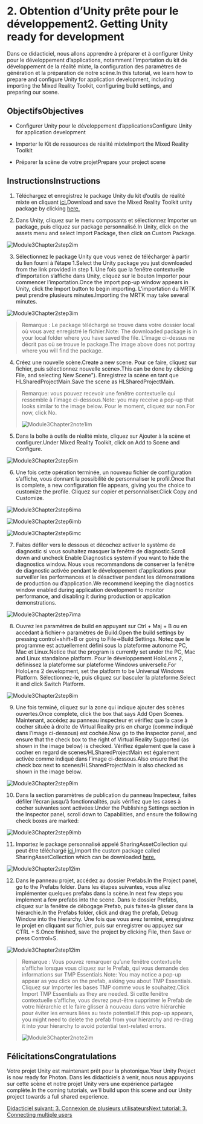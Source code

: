 # <a name="2-getting-unity-ready-for-development"></a><span data-ttu-id="49753-101">2. Obtention d’Unity prête pour le développement</span><span class="sxs-lookup"><span data-stu-id="49753-101">2. Getting Unity ready for development</span></span> 


<span data-ttu-id="49753-102">Dans ce didacticiel, nous allons apprendre à préparer et à configurer Unity pour le développement d’applications, notamment l’importation du kit de développement de la réalité mixte, la configuration des paramètres de génération et la préparation de notre scène.</span><span class="sxs-lookup"><span data-stu-id="49753-102">In this tutorial, we learn how to prepare and configure Unity for application development, including importing the Mixed Reality Toolkit, configuring build settings, and preparing our scene.</span></span>

## <a name="objectives"></a><span data-ttu-id="49753-103">Objectifs</span><span class="sxs-lookup"><span data-stu-id="49753-103">Objectives</span></span>

- <span data-ttu-id="49753-104">Configurer Unity pour le développement d’applications</span><span class="sxs-lookup"><span data-stu-id="49753-104">Configure Unity for application development</span></span>

- <span data-ttu-id="49753-105">Importer le Kit de ressources de réalité mixte</span><span class="sxs-lookup"><span data-stu-id="49753-105">Import the Mixed Reality Toolkit</span></span>

- <span data-ttu-id="49753-106">Préparer la scène de votre projet</span><span class="sxs-lookup"><span data-stu-id="49753-106">Prepare your project scene</span></span>

## <a name="instructions"></a><span data-ttu-id="49753-107">Instructions</span><span class="sxs-lookup"><span data-stu-id="49753-107">Instructions</span></span>

1. <span data-ttu-id="49753-108">Téléchargez et enregistrez le package Unity du kit d’outils de réalité mixte en cliquant [ici.](https://github.com/microsoft/MixedRealityToolkit-Unity/releases/download/v2.0.0-RC2.1/Microsoft.MixedReality.Toolkit.Unity.Foundation-v2.0.0-RC2.1.unitypackage)</span><span class="sxs-lookup"><span data-stu-id="49753-108">Download and save the Mixed Reality Toolkit unity package by clicking [here.](https://github.com/microsoft/MixedRealityToolkit-Unity/releases/download/v2.0.0-RC2.1/Microsoft.MixedReality.Toolkit.Unity.Foundation-v2.0.0-RC2.1.unitypackage)</span></span>

2. <span data-ttu-id="49753-109">Dans Unity, cliquez sur le menu composants et sélectionnez Importer un package, puis cliquez sur package personnalisé.</span><span class="sxs-lookup"><span data-stu-id="49753-109">In Unity, click on the assets menu and select Import Package, then click on Custom Package.</span></span>

![Module3Chapter2step2im](images/module3chapter2step2im.PNG)

3. <span data-ttu-id="49753-111">Sélectionnez le package Unity que vous venez de télécharger à partir du lien fourni à l’étape 1.</span><span class="sxs-lookup"><span data-stu-id="49753-111">Select the Unity package you just downloaded from the link provided in step 1.</span></span> <span data-ttu-id="49753-112">Une fois que la fenêtre contextuelle d’importation s’affiche dans Unity, cliquez sur le bouton Importer pour commencer l’importation.</span><span class="sxs-lookup"><span data-stu-id="49753-112">Once the import pop-up window appears in Unity, click the Import button to begin importing.</span></span> <span data-ttu-id="49753-113">L’importation du MRTK peut prendre plusieurs minutes.</span><span class="sxs-lookup"><span data-stu-id="49753-113">Importing the MRTK may take several minutes.</span></span>

![Module3Chapter2step3im](images/module3chapter2step3im.PNG)

> <span data-ttu-id="49753-115">Remarque : Le package téléchargé se trouve dans votre dossier local où vous avez enregistré le fichier.</span><span class="sxs-lookup"><span data-stu-id="49753-115">Note: The downloaded package is in your local folder where you have saved the file.</span></span> <span data-ttu-id="49753-116">L’image ci-dessus ne décrit pas où se trouve le package.</span><span class="sxs-lookup"><span data-stu-id="49753-116">The image above does not portray where you will find the package.</span></span>

4. <span data-ttu-id="49753-117">Créez une nouvelle scène.</span><span class="sxs-lookup"><span data-stu-id="49753-117">Create a new scene.</span></span> <span data-ttu-id="49753-118">Pour ce faire, cliquez sur fichier, puis sélectionnez nouvelle scène».</span><span class="sxs-lookup"><span data-stu-id="49753-118">This can be done by clicking File, and selecting New Scene").</span></span> <span data-ttu-id="49753-119">Enregistrez la scène en tant que HLSharedProjectMain.</span><span class="sxs-lookup"><span data-stu-id="49753-119">Save the scene as HLSharedProjectMain.</span></span>

> <span data-ttu-id="49753-120">Remarque: vous pouvez recevoir une fenêtre contextuelle qui ressemble à l’image ci-dessous.</span><span class="sxs-lookup"><span data-stu-id="49753-120">Note: you may receive a pop-up that looks similar to the image below.</span></span> <span data-ttu-id="49753-121">Pour le moment, cliquez sur non.</span><span class="sxs-lookup"><span data-stu-id="49753-121">For now, click No.</span></span>
>
> ![Module3Chapter2note1im](images/module3chapter2note1im.PNG)

5. <span data-ttu-id="49753-123">Dans la boîte à outils de réalité mixte, cliquez sur Ajouter à la scène et configurer.</span><span class="sxs-lookup"><span data-stu-id="49753-123">Under Mixed Reality Toolkit, click on Add to Scene and Configure.</span></span>

![Module3Chapter2step5im](images/module3chapter2step5im.PNG)

6. <span data-ttu-id="49753-125">Une fois cette opération terminée, un nouveau fichier de configuration s’affiche, vous donnant la possibilité de personnaliser le profil.</span><span class="sxs-lookup"><span data-stu-id="49753-125">Once that is complete, a new configuration file appears, giving you the choice to customize the profile.</span></span> <span data-ttu-id="49753-126">Cliquez sur copier et personnaliser.</span><span class="sxs-lookup"><span data-stu-id="49753-126">Click Copy and Customize.</span></span>

![Module3Chapter2step6ima](images/module3chapter2step6ima.PNG)

![Module3Chapter2step6imb](images/module3chapter2step6imb.PNG)

![Module3Chapter2step6imc](images/module3chapter2step6imc.PNG)

7. <span data-ttu-id="49753-130">Faites défiler vers le dessous et décochez activer le système de diagnostic si vous souhaitez masquer la fenêtre de diagnostic.</span><span class="sxs-lookup"><span data-stu-id="49753-130">Scroll down and uncheck Enable Diagnostics system if you want to hide the diagnostics window.</span></span> <span data-ttu-id="49753-131">Nous vous recommandons de conserver la fenêtre de diagnostic activée pendant le développement d’applications pour surveiller les performances et la désactiver pendant les démonstrations de production ou d’application.</span><span class="sxs-lookup"><span data-stu-id="49753-131">We recommend keeping the diagnostics window enabled during application development to monitor performance, and disabling it during production or application demonstrations.</span></span> 

![Module3Chapter2step7ima](images/module3chapter2step7ima.PNG)

8. <span data-ttu-id="49753-133">Ouvrez les paramètres de build en appuyant sur Ctrl + Maj + B ou en accédant à fichier-> paramètres de Build.</span><span class="sxs-lookup"><span data-stu-id="49753-133">Open the build settings by pressing control+shift+B or going to File->Build Settings.</span></span> <span data-ttu-id="49753-134">Notez que le programme est actuellement défini sous la plateforme autonome PC, Mac et Linux.</span><span class="sxs-lookup"><span data-stu-id="49753-134">Notice that the program is currently set under the PC, Mac and Linux standalone platform.</span></span> <span data-ttu-id="49753-135">Pour le développement HoloLens 2, définissez la plateforme sur plateforme Windows universelle.</span><span class="sxs-lookup"><span data-stu-id="49753-135">For HoloLens 2 development, set the platform to be Universal Windows Platform.</span></span> <span data-ttu-id="49753-136">Sélectionnez-le, puis cliquez sur basculer la plateforme.</span><span class="sxs-lookup"><span data-stu-id="49753-136">Select it and click Switch Platform.</span></span>

![Module3Chapter2step8im](images/module3chapter2step8im.PNG)

9. <span data-ttu-id="49753-138">Une fois terminé, cliquez sur la zone qui indique ajouter des scènes ouvertes.</span><span class="sxs-lookup"><span data-stu-id="49753-138">Once complete, click the box that says Add Open Scenes.</span></span> <span data-ttu-id="49753-139">Maintenant, accédez au panneau inspecteur et vérifiez que la case à cocher située à droite de Virtual Reality pris en charge (comme indiqué dans l’image ci-dessous) est cochée.</span><span class="sxs-lookup"><span data-stu-id="49753-139">Now go to the Inspector panel, and ensure that the check box to the right of Virtual Reality Supported (as shown in the image below) is checked.</span></span> <span data-ttu-id="49753-140">Vérifiez également que la case à cocher en regard de scenes/HLSharedProjectMain est également activée comme indiqué dans l’image ci-dessous.</span><span class="sxs-lookup"><span data-stu-id="49753-140">Also ensure that the check box next to scenes/HLSharedProjectMain is also checked as shown in the image below.</span></span>

![Module3Chapter2step9im](images/module3chapter2step9im.PNG)

10. <span data-ttu-id="49753-142">Dans la section paramètres de publication du panneau Inspecteur, faites défiler l’écran jusqu’à fonctionnalités, puis vérifiez que les cases à cocher suivantes sont activées:</span><span class="sxs-lookup"><span data-stu-id="49753-142">Under the Publishing Settings section in the Inspector panel, scroll down to Capabilities, and ensure the following check boxes are marked:</span></span>

![Module3Chapter2step9imb](images/module3chapter2step9imb.PNG)

11. <span data-ttu-id="49753-144">Importez le package personnalisé appelé SharingAssetCollection qui peut être téléchargé [ici.](https://github.com/microsoft/MixedRealityLearning/releases/tag/development)</span><span class="sxs-lookup"><span data-stu-id="49753-144">Import the custom package called SharingAssetCollection which can be downloaded [here.](https://github.com/microsoft/MixedRealityLearning/releases/tag/development)</span></span>

![Module3Chapter2step12im](images/module3chapter2step11im.PNG)

12. <span data-ttu-id="49753-146">Dans le panneau projet, accédez au dossier Prefabs.</span><span class="sxs-lookup"><span data-stu-id="49753-146">In the Project panel, go to the Prefabs folder.</span></span> <span data-ttu-id="49753-147">Dans les étapes suivantes, vous allez implémenter quelques prefabs dans la scène.</span><span class="sxs-lookup"><span data-stu-id="49753-147">In next few steps you implement a few prefabs into the scene.</span></span> <span data-ttu-id="49753-148">Dans le dossier Prefabs, cliquez sur la fenêtre de débogage Prefab, puis faites-la glisser dans la hiérarchie.</span><span class="sxs-lookup"><span data-stu-id="49753-148">In the Prefabs folder, click and drag the prefab, Debug Window into the hierarchy.</span></span> <span data-ttu-id="49753-149">Une fois que vous avez terminé, enregistrez le projet en cliquant sur fichier, puis sur enregistrer ou appuyez sur CTRL + S.</span><span class="sxs-lookup"><span data-stu-id="49753-149">Once finished, save the project by clicking File, then Save or press Control+S.</span></span>

![Module3Chapter2step12im](images/module3chapter2step12im.PNG)

   > <span data-ttu-id="49753-151">Remarque : Vous pouvez remarquer qu’une fenêtre contextuelle s’affiche lorsque vous cliquez sur le Prefab, qui vous demande des informations sur TMP Essentials.</span><span class="sxs-lookup"><span data-stu-id="49753-151">Note: You may notice a pop-up appear as you click on the prefab, asking you about TMP Essentials.</span></span> <span data-ttu-id="49753-152">Cliquez sur Importer les bases TMP comme vous le souhaitez.</span><span class="sxs-lookup"><span data-stu-id="49753-152">Click Import TMP Essentials as they are needed.</span></span> <span data-ttu-id="49753-153">Si cette fenêtre contextuelle s’affiche, vous devrez peut-être supprimer le Prefab de votre hiérarchie et le faire glisser à nouveau dans votre hiérarchie pour éviter les erreurs liées au texte potentiel.</span><span class="sxs-lookup"><span data-stu-id="49753-153">If this pop-up appears, you might need to delete the prefab from your hierarchy and re-drag it into your hierarchy to avoid potential text-related errors.</span></span>
   >
>![Module3Chapter2note2im](images/module3chapter2note2im.PNG)


## <a name="congratulations"></a><span data-ttu-id="49753-155">Félicitations</span><span class="sxs-lookup"><span data-stu-id="49753-155">Congratulations</span></span>

<span data-ttu-id="49753-156">Votre projet Unity est maintenant prêt pour la photonique.</span><span class="sxs-lookup"><span data-stu-id="49753-156">Your Unity Project is now ready for Photon.</span></span> <span data-ttu-id="49753-157">Dans les didacticiels à venir, nous nous appuyons sur cette scène et notre projet Unity vers une expérience partagée complète.</span><span class="sxs-lookup"><span data-stu-id="49753-157">In the coming tutorials, we'll build upon this scene and our Unity project towards a full shared experience.</span></span>

<span data-ttu-id="49753-158">[Didacticiel suivant: 3. Connexion de plusieurs utilisateurs](mrlearning-sharing(photon)-ch3.md)</span><span class="sxs-lookup"><span data-stu-id="49753-158">[Next tutorial: 3. Connecting multiple users](mrlearning-sharing(photon)-ch3.md)</span></span>

